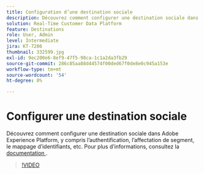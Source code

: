 ```yaml
---
title: Configuration d’une destination sociale
description: Découvrez comment configurer une destination sociale dans Adobe Experience Platform, y compris l’authentification, l’affectation de segment, le mappage d’identifiants, etc.
solution: Real-Time Customer Data Platform
feature: Destinations
role: User, Admin
level: Intermediate
jira: KT-7206
thumbnail: 332599.jpg
exl-id: 9ec200e6-8ef9-47f5-98ca-1c1a2da3fb29
source-git-commit: 286c85aa88d44574f00ded67f0de8e0c945a153e
workflow-type: tm+mt
source-wordcount: '54'
ht-degree: 0%

---
```


# Configurer une destination sociale

Découvrez comment configurer une destination sociale dans Adobe Experience Platform, y compris l’authentification, l’affectation de segment, le mappage d’identifiants, etc. Pour plus d’informations, consultez la [ documentation ](https://experienceleague.adobe.com/docs/experience-platform/destinations/catalog/social/overview.html?lang=fr).

>[!VIDEO](https://video.tv.adobe.com/v/3411785/?learn=on&enablevpops&captions=fre_fr)

